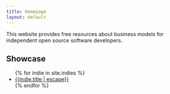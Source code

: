 ```yaml
---
title: Homepage
layout: default
---
```


This website provides free resources about business models for independent open source software developers.

<h2 id="showcase">Showcase</h2>

<ul class="indies">
{% for indie in site.indies %}
<li><a href="{{indie.url}}">{{indie.title | escape}}</a></li>
{% endfor %}
</ul>
